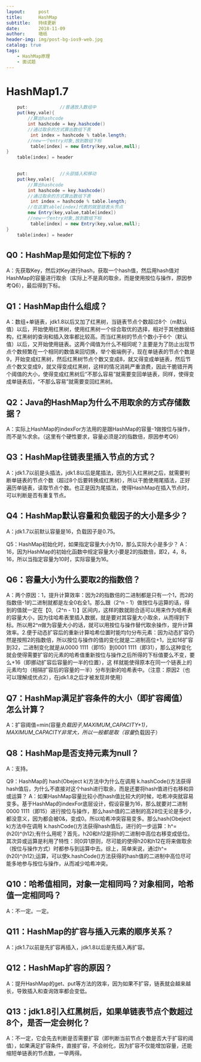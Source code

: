 ```yaml
---
layout:     post
title:      HashMap
subtitle:   持续更新
date:       2018-11-09
author:     墙纸
header-img: img/post-bg-ios9-web.jpg
catalog: true
tags:
    - HashMap原理
    - 面试题
---
```


# HashMap1.7

```java
	put:			//普通放入数组中
	put(key,vale){
        //算出hashcode
		int hashcode = key.hashcode()
		//通过取余的方式算出数组下表
         int index = hashcode % table.length;
        //new一个entry对象,放到数组下标 
         table[index] = new Entry(key,value,null);
}
	table[index] = header
	

```

``` java
	put:			//头部插入和移动
	put(key,vale){
        //算出hashcode
		int hashcode = key.hashcode()
		//通过取余的方式算出数组下表
         int index = hashcode % table.length;
        //在这里table[index]代表的就是链表头节点
        new Entry(key,value,table[index])
        //new一个entry对象,放到数组下标 
         table[index] = new Entry(key,value,null);
}
	table[index] = header
```

##   Q0：HashMap是如何定位下标的？

A：先获取Key，然后对Key进行hash，获取一个hash值，然后用hash值对HashMap的容量进行取余（实际上不是真的取余，而是使用按位与操作，原因参考Q6），最后得到下标。

## Q1：HashMap由什么组成？

A：数组+单链表，jdk1.8以后又加了红黑树，当链表节点个数超过8个（m默认值）以后，开始使用红黑树，使用红黑树一个综合取优的选择，相对于其他数据结构，红黑树的查询和插入效率都比较高。而当红黑树的节点个数小于6个（默认值）以后，又开始使用链表。这两个阈值为什么不相同呢？主要是为了防止出现节点个数频繁在一个相同的数值来回切换，举个极端例子，现在单链表的节点个数是9，开始变成红黑树，然后红黑树节点个数又变成8，就又得变成单链表，然后节点个数又变成9，就又得变成红黑树，这样的情况消耗严重浪费，因此干脆错开两个阈值的大小，使得变成红黑树后“不那么容易”就需要变回单链表，同样，使得变成单链表后，“不那么容易”就需要变回红黑树。

## Q2：Java的HashMap为什么不用取余的方式存储数据？

A：实际上HashMap的indexFor方法用的是跟HashMap的容量-1做按位与操作，而不是%求余。（这里有个硬性要求，容量必须是2的指数倍，原因参考Q6）

## Q3：HashMap往链表里插入节点的方式？

A：jdk1.7以前是头插法，jdk1.8以后是尾插法，因为引入红黑树之后，就需要判断单链表的节点个数（超过8个后要转换成红黑树），所以干脆使用尾插法，正好遍历单链表，读取节点个数。也正是因为尾插法，使得HashMap在插入节点时，可以判断是否有重复节点。

## Q4：HashMap默认容量和负载因子的大小是多少？

A：jdk1.7以前默认容量是16，负载因子是0.75。

Q5：HashMap初始化时，如果指定容量大小为10，那么实际大小是多少？
A：16，因为HashMap的初始化函数中规定容量大小要是2的指数倍，即2，4，8，16，所以当指定容量为10时，实际容量为16。  

##   Q6：容量大小为什么要取2的指数倍？

A：两个原因：1，提升计算效率：因为2的指数倍的二进制都是只有一个1，而2的指数倍-1的二进制就都是左全0右全1。那么跟（2^n - 1）做按位与运算的话，得到的值就一定在【0,（2^n - 1）】区间内，这样的数就刚合适可以用来作为哈希表的容量大小，因为往哈希表里插入数据，就是要对其容量大小取余，从而得到下标。所以用2^n做为容量大小的话，就可以用按位与操作替代取余操作，提升计算效率。2.便于动态扩容后的重新计算哈希位置时能均匀分布元素：因为动态扩容仍然是按照2的指数倍，所以按位与操作的值的变化就是二进制高位+1，比如16扩容到32，二进制变化就是从0000 1111（即15）到0001 1111（即31），那么这种变化就会使得需要扩容的元素的哈希值重新按位与操作之后所得的下标值要么不变，要么+16（即挪动扩容后容量的一半的位置），这  样就能使得原本在同一个链表上的元素均匀（相隔扩容后的容量的一半）分布到新的哈希表中。（注意：原因2（也可以理解成优点2），在jdk1.8之后才被发现并使用）

## Q7：HashMap满足扩容条件的大小（即扩容阈值）怎么计算？

A：扩容阈值=min(容量*负载因子,MAXIMUM_CAPACITY+1)，MAXIMUM_CAPACITY非常大，所以一般都是取（容量*负载因子）

## Q8：HashMap是否支持元素为null？

A：支持。  

  Q9：HashMap的 hash(Obeject k)方法中为什么在调用 k.hashCode()方法获得hash值后，为什么不直接对这个hash进行取余，而是还要将hash值进行右移和异或运算？
A：如果HashMap容量比较小而hash值比较大的时候，哈希冲突就容易变多。基于HashMap的indexFor底层设计，假设容量为16，那么就要对二进制0000 1111（即15）进行按位与操作，那么hash值的二进制的高28位无论是多少，都没意义，因为都会被0&，变成0。所以哈希冲突容易变多。那么hash(Obeject k)方法中在调用 k.hashCode()方法获得hash值后，进行的一步运算：h^=(h20)^(h12);有什么用呢？首先，h20和h12是将h的二进制中高位右移变成低位。其次异或运算是利用了特性：同0异1原则，尽可能的使得h20和h12在将来做取余（按位与操作方式）时都参与到运算中去。综上，简单来说，通过h^=(h20)^(h12);运算，可以使k.hashCode()方法获得的hash值的二进制中高位尽可能多地参与按位与操作，从而减少哈希冲突。

## Q10：哈希值相同，对象一定相同吗？对象相同，哈希值一定相同吗？

A：不一定。一定。

## Q11：HashMap的扩容与插入元素的顺序关系？

A：jdk1.7以前是先扩容再插入，jdk1.8以后是先插入再扩容。

## Q12：HashMap扩容的原因？

A：提升HashMap的get、put等方法的效率，因为如果不扩容，链表就会越来越长，导致插入和查询效率都会变低。

## Q13：jdk1.8引入红黑树后，如果单链表节点个数超过8个，是否一定会树化？

A：不一定，它会先去判断是否需要扩容（即判断当前节点个数是否大于扩容的阈值），如果满足扩容条件，直接扩容，不会树化，因为扩容不仅能增加容量，还能缩短单链表的节点数，一举两得。  

